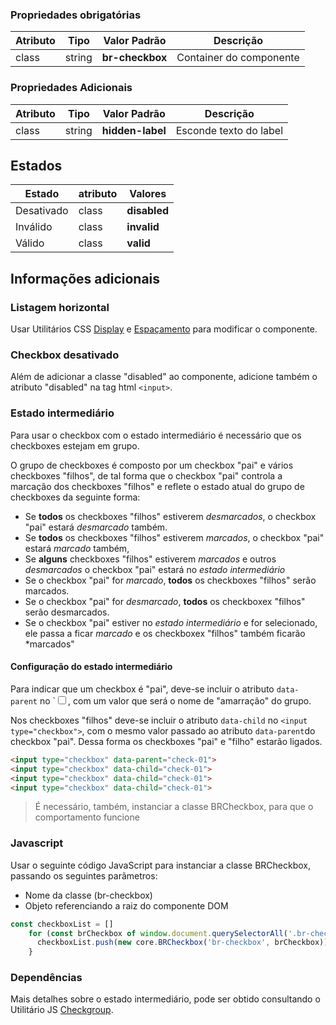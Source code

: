 
### Propriedades obrigatórias

| Atributo | Tipo   | Valor Padrão    | Descrição               |
| -------- | ------ | --------------- | ----------------------- |
| class    | string | **br-checkbox** | Container do componente |

### Propriedades Adicionais

| Atributo | Tipo   | Valor Padrão     | Descrição              |
| -------- | ------ | ---------------- | ---------------------- |
| class    | string | **hidden-label** | Esconde texto do label |

## Estados

| Estado     | atributo | Valores      |
| ---------- | -------- | ------------ |
| Desativado | class    | **disabled** |
| Inválido   | class    | **invalid**  |
| Válido     | class    | **valid**    |

## Informações adicionais

### Listagem horizontal

Usar Utilitários CSS [Display](/ds/utilities-css/display) e [Espaçamento](/ds/utilities-css/espacamento) para modificar o componente.

### Checkbox desativado

Além de adicionar a classe "disabled" ao componente, adicione também o atributo "disabled" na tag html `<input>`.

### Estado intermediário

Para usar o checkbox com o estado intermediário é necessário que os checkboxes estejam em grupo.

O grupo de checkboxes é composto por um checkbox "pai" e vários checkboxes "filhos", de tal forma que o checkbox "pai" controla a marcação dos checkboxes "filhos" e reflete o estado atual do grupo de checkboxes da seguinte forma:

-   Se **todos** os checkboxes "filhos" estiverem *desmarcados*, o checkbox "pai" estará *desmarcado* também.
-   Se **todos** os checkboxes "filhos" estiverem *marcados*, o checkbox "pai" estará *marcado* também,
-   Se **alguns** checkboxes "filhos" estiverem *marcados* e outros *desmarcados* o checkbox "pai" estará no *estado intermediário*
-   Se o checkbox "pai" for *marcado*, **todos** os checkboxes "filhos" serão marcados.
-   Se o checkbox "pai" for *desmarcado*, **todos** os checkboxex "filhos" serão desmarcados.
-   Se o checkbox "pai" estiver no *estado intermediário* e for selecionado, ele passa a ficar *marcado* e os checkboxex "filhos" também ficarão *marcados"

#### Configuração do estado intermediário

Para indicar que um checkbox é "pai", deve-se incluir o atributo `data-parent` no `<input type="checkbox">, com um valor que será o nome de "amarração" do grupo.

Nos checkboxes "filhos" deve-se incluir o atributo `data-child` no `<input type="checkbox">`, com o mesmo valor passado ao atributo `data-parent`do checkbox "pai". Dessa forma os checkboxes "pai" e "filho" estarão ligados.

```html
<input type="checkbox" data-parent="check-01">
<input type="checkbox" data-child="check-01">
<input type="checkbox" data-child="check-01">
<input type="checkbox" data-child="check-01">
```

> É necessário, também, instanciar a classe BRCheckbox, para que o comportamento funcione

### Javascript

Usar o seguinte código JavaScript para instanciar a classe BRCheckbox, passando os seguintes parãmetros:

-   Nome da classe (br-checkbox)
-   Objeto referenciando a raiz do componente DOM

```javascript
const checkboxList = []
    for (const brCheckbox of window.document.querySelectorAll('.br-checkbox')) {
      checkboxList.push(new core.BRCheckbox('br-checkbox', brCheckbox))
    }
```

### Dependências

Mais detalhes sobre o estado intermediário, pode ser obtido consultando o Utilitário JS [Checkgroup](/ds/util/checkgroup).
